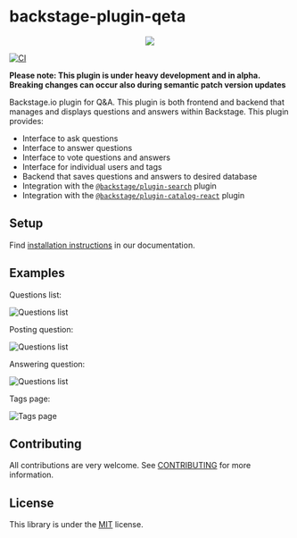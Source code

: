 # backstage-plugin-qeta

<p align="center">
<img src="https://github.com/drodil/backstage-plugin-qeta/blob/b0d06479022b1051548b57aef5a9ce8c98f5ad17/docs/images/logo.png"/>
</p>

[![CI](https://github.com/drodil/backstage-plugin-qeta/actions/workflows/ci.yaml/badge.svg)](https://github.com/drodil/backstage-plugin-qeta/actions/workflows/ci.yaml)

**Please note: This plugin is under heavy development and in alpha. Breaking changes can occur also during semantic patch version updates**

Backstage.io plugin for Q&A. This plugin is both frontend and backend that manages and displays questions and answers
within Backstage. This plugin provides:

- Interface to ask questions
- Interface to answer questions
- Interface to vote questions and answers
- Interface for individual users and tags
- Backend that saves questions and answers to desired database
- Integration with the [`@backstage/plugin-search`](https://github.com/backstage/backstage/tree/master/plugins/search) plugin
- Integration with the [`@backstage/plugin-catalog-react`](https://github.com/backstage/backstage/tree/master/plugins/catalog-react) plugin

## Setup

Find [installation instructions](./docs/index.md#installation) in our documentation.

## Examples

Questions list:

![Questions list](./docs/images/question_list.png)

Posting question:

![Questions list](./docs/images/question_posting.png)

Answering question:

![Questions list](./docs/images/question_answer.png)

Tags page:

![Tags page](./docs/images/tags_page.png)

## Contributing

All contributions are very welcome. See [CONTRIBUTING](CONTRIBUTING.md) for more information.

## License

This library is under the [MIT](LICENSE) license.
